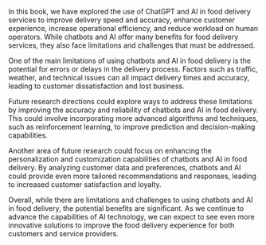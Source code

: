 
In this book, we have explored the use of ChatGPT and AI in food delivery services to improve delivery speed and accuracy, enhance customer experience, increase operational efficiency, and reduce workload on human operators. While chatbots and AI offer many benefits for food delivery services, they also face limitations and challenges that must be addressed.

One of the main limitations of using chatbots and AI in food delivery is the potential for errors or delays in the delivery process. Factors such as traffic, weather, and technical issues can all impact delivery times and accuracy, leading to customer dissatisfaction and lost business.

Future research directions could explore ways to address these limitations by improving the accuracy and reliability of chatbots and AI in food delivery. This could involve incorporating more advanced algorithms and techniques, such as reinforcement learning, to improve prediction and decision-making capabilities.

Another area of future research could focus on enhancing the personalization and customization capabilities of chatbots and AI in food delivery. By analyzing customer data and preferences, chatbots and AI could provide even more tailored recommendations and responses, leading to increased customer satisfaction and loyalty.

Overall, while there are limitations and challenges to using chatbots and AI in food delivery, the potential benefits are significant. As we continue to advance the capabilities of AI technology, we can expect to see even more innovative solutions to improve the food delivery experience for both customers and service providers.
